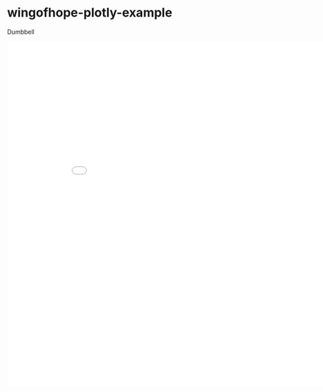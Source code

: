 # wingofhope-plotly-example
Dumbbell 
<iframe width="900" height="800" frameborder="0" scrolling="no" src="//plotly.com/~apugachev/7.embed"></iframe>
